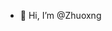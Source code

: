 - 👋 Hi, I’m @Zhuoxng

<!---
Zhuoxng/Zhuoxng is a ✨ special ✨ repository because its `README.md` (this file) appears on your GitHub profile.
You can click the Preview link to take a look at your changes.
--->
